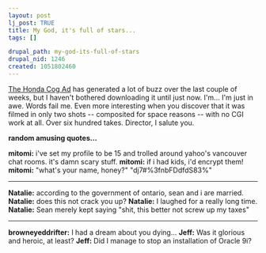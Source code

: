 ```yaml
--- 
layout: post
lj_post: TRUE
title: My God, it's full of stars...
tags: []

drupal_path: my-god-its-full-of-stars
drupal_nid: 1246
created: 1051802460
---
```

<a href="http://www.csc.liv.ac.uk/~m2dh/temp/cog.mov" target="_blank">The Honda Cog Ad</a> has generated a lot of buzz over the last couple of weeks, but I haven't bothered downloading it until just now. I'm... I'm just in awe. Words fail me. Even more interesting when you discover that it was filmed in only two shots -- composited for space reasons -- with no CGI work at all. Over six hundred takes. Director, I salute you.

<lj-cut text="random amusing quotes"><b>random amusing quotes...</b>

<b>mitomi:</b> i've set my profile to be 15 and trolled around yahoo's vancouver chat rooms. it's damn scary stuff.
<b>mitomi:</b> if i had kids, i'd encrypt them!
<b>mitomi:</b> "what's your name, honey?" "dj7#%3fnbFDdfdS83%"

<hr/>

<b>Natalie:</b> according to the government of ontario, sean and i are married.
<b>Natalie:</b> does this not crack you up?
<b>Natalie:</b> I laughed for a really long time.
<b>Natalie:</b> Sean merely kept saying "shit, this better not screw up my taxes"

<hr/>

<b>browneyeddrifter:</b> I had a dream about you dying...
<b>Jeff:</b> Was it glorious and heroic, at least?
<b>Jeff:</b> Did I manage to stop an installation of Oracle 9i?
